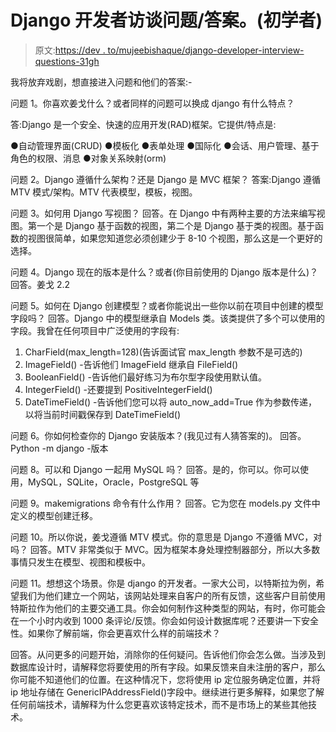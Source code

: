 # Django 开发者访谈问题/答案。(初学者)

> 原文:[https://dev . to/mujeebishaque/django-developer-interview-questions-31gh](https://dev.to/mujeebishaque/django-developer-interview-questions-31gh)

我将放弃戏剧，想直接进入问题和他们的答案:-

问题 1。你喜欢姜戈什么？或者同样的问题可以换成 django 有什么特点？

答:Django 是一个安全、快速的应用开发(RAD)框架。它提供/特点是:

●自动管理界面(CRUD)
●模板化
●表单处理
●国际化
●会话、用户管理、基于角色的权限、消息
●对象关系映射(orm)

问题 2。Django 遵循什么架构？还是 Django 是 MVC 框架？
答案:Django 遵循 MTV 模式/架构。MTV 代表模型，模板，视图。

问题 3。如何用 Django 写视图？
回答。在 Django 中有两种主要的方法来编写视图。第一个是 Django 基于函数的视图，第二个是 Django 基于类的视图。基于函数的视图很简单，如果您知道您必须创建少于 8-10 个视图，那么这是一个更好的选择。

问题 4。Django 现在的版本是什么？或者(你目前使用的 Django 版本是什么)？
回答。姜戈 2.2

问题 5。如何在 Django 创建模型？或者你能说出一些你以前在项目中创建的模型字段吗？
回答。Django 中的模型继承自 Models 类。该类提供了多个可以使用的字段。我曾在任何项目中广泛使用的字段有:

1.  CharField(max_length=128)(告诉面试官 max_length 参数不是可选的)
2.  ImageField() -告诉他们 ImageField 继承自 FileField()
3.  BooleanField() -告诉他们最好练习为布尔型字段使用默认值。
4.  IntegerField() -还要提到 PositiveIntegerField()
5.  DateTimeField() -告诉他们您可以将 auto_now_add=True 作为参数传递，以将当前时间戳保存到 DateTimeField()

问题 6。你如何检查你的 Django 安装版本？(我见过有人猜答案的)。
回答。Python -m django -版本

问题 8。可以和 Django 一起用 MySQL 吗？
回答。是的，你可以。你可以使用，MySQL，SQLite，Oracle，PostgreSQL 等

问题 9。makemigrations 命令有什么作用？
回答。它为您在 models.py 文件中定义的模型创建迁移。

问题 10。所以你说，姜戈遵循 MTV 模式。你的意思是 Django 不遵循 MVC，对吗？
回答。MTV 非常类似于 MVC。因为框架本身处理控制器部分，所以大多数事情只发生在模型、视图和模板中。

问题 11。想想这个场景。你是 django 的开发者。一家大公司，以特斯拉为例，希望我们为他们建立一个网站，该网站处理来自客户的所有反馈，这些客户目前使用特斯拉作为他们的主要交通工具。你会如何制作这种类型的网站，有时，你可能会在一个小时内收到 1000 条评论/反馈。你会如何设计数据库呢？还要讲一下安全性。如果你了解前端，你会更喜欢什么样的前端技术？

回答。从问更多的问题开始，消除你的任何疑问。告诉他们你会怎么做。当涉及到数据库设计时，请解释您将要使用的所有字段。如果反馈来自未注册的客户，那么你可能不知道他们的位置。在这种情况下，您将使用 ip 定位服务确定位置，并将 ip 地址存储在 GenericIPAddressField()字段中。继续进行更多解释，如果您了解任何前端技术，请解释为什么您更喜欢该特定技术，而不是市场上的某些其他技术。